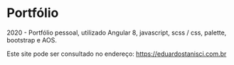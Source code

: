 # Portfólio 
2020 - Portfólio pessoal, utilizado Angular 8, javascript, scss / css, palette, bootstrap e AOS.

Este site pode ser consultado no endereço: https://eduardostanisci.com.br
